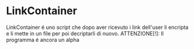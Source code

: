 # LinkContainer
LinkContainer é uno script che dopo aver ricevuto i link dell'user li encripta e li mette in un file per poi decriptarli di nuovo.
ATTENZIONE[!]: Il programma é ancora un alpha
